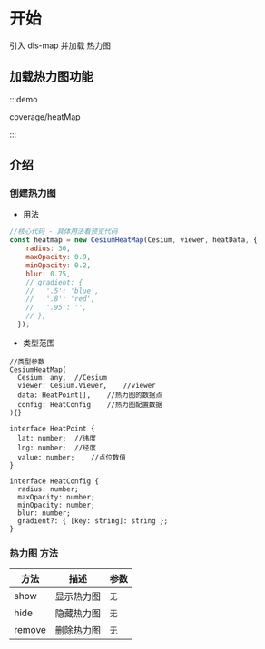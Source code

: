 <!--
 * @Author: Kang
 * @Date: 2024-09-11 16:54:34
 * @Last Modified by: Kang
 * @LastEditTime: 2024-11-04 16:48:00
-->
# 开始

引入 dls-map 并加载 热力图

## 加载热力图功能

:::demo 

coverage/heatMap

:::


## 介绍

### 创建热力图

- 用法

```javascript
//核心代码 - 具体用法看预览代码
const heatmap = new CesiumHeatMap(Cesium, viewer, heatData, {
    radius: 30,
    maxOpacity: 0.9,
    minOpacity: 0.2,
    blur: 0.75,
    // gradient: {
    //   '.5': 'blue',
    //   '.8': 'red',
    //   '.95': '',
    // },
  });
```

- 类型范围

```tsx
//类型参数
CesiumHeatMap(
  Cesium: any,	//Cesium
  viewer: Cesium.Viewer,	//viewer
  data: HeatPoint[],	//热力图的数据点
  config: HeatConfig	//热力图配置数据
){}

interface HeatPoint {	
  lat: number;	//纬度
  lng: number;	//经度
  value: number;	//点位数值
}

interface HeatConfig {
  radius: number;	
  maxOpacity: number;
  minOpacity: number;
  blur: number;
  gradient?: { [key: string]: string };
}
```

### 热力图 方法

| 方法   | 描述       | 参数 |
| ------ | ---------- | ---- |
| show   | 显示热力图 | `无` |
| hide   | 隐藏热力图 | `无` |
| remove | 删除热力图 | `无` |



